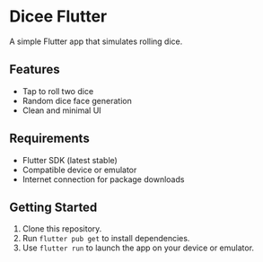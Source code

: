 # Dicee Flutter

A simple Flutter app that simulates rolling dice.

## Features

- Tap to roll two dice
- Random dice face generation
- Clean and minimal UI



## Requirements

- Flutter SDK (latest stable)
- Compatible device or emulator
- Internet connection for package downloads
## Getting Started

1. Clone this repository.
2. Run `flutter pub get` to install dependencies.
3. Use `flutter run` to launch the app on your device or emulator.

<!-- ## Screenshots

_Add screenshots here if available._ -->

<!-- ## License

This project is licensed under the MIT License. -->
